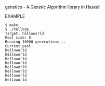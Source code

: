 genetics - A Genetic Algorithm library in Haskell

EXAMPLE

	$ make
	$ ./helloga
	Target: helloworld
	Pool size: 8
	Running 10000 generations...
	Current pool:
	helloworld
	helloworld
	helloworld
	helloworld
	helloworld
	helloworld
	helloworld
	helloworld